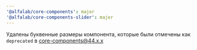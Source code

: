 ```yaml
---
'@alfalab/core-components': major
'@alfalab/core-components-slider': major
---
```


Удалены буквенные размеры компонента, которые были отмечены как `deprecated` в core-components@44.x.x
